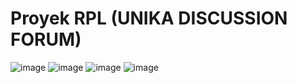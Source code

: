# Proyek RPL (UNIKA DISCUSSION FORUM)
![image](https://user-images.githubusercontent.com/84588706/170058225-013b091d-f3bc-48a2-861c-0e300d50a39a.png)
![image](https://user-images.githubusercontent.com/84588706/170504008-05213c88-b78f-406e-9596-e2b4d868dd1e.png)
![image](https://user-images.githubusercontent.com/84588706/170504585-5adadda0-ba8f-4f6f-a1c0-143d657bbec1.png)
![image](https://user-images.githubusercontent.com/84588706/171203641-ee79d3a1-af14-4686-9582-5000f8df3740.png)
